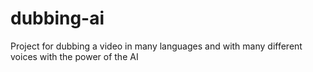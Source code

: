 # dubbing-ai
Project for dubbing a video in many languages and with many different voices with the power of the AI 
